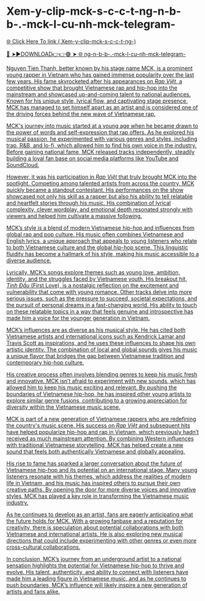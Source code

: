 # Xem-y-clip-mck-s-c-c-t-ng-n-b-b-.-mck-l-cu-nh-mck-telegram-

<a href="https://fifa55ballz.com/mck43"> 🌐 Click Here To link ( Xem-y-clip-mck-s-c-c-t-ng-)

🔴 ➤►DOWNLOAD👉👉🟢 ➤  <a href="https://fifa55ballz.com/mck43"> 🌐 ng-n-b-b-.-mck-l-cu-nh-mck-telegram-

Nguyen Tien Thanh, better known by his stage name MCK, is a prominent young rapper in Vietnam who has gained immense popularity over the last few years. His fame skyrocketed after his appearances on *Rap Việt*, a competitive show that brought Vietnamese rap and hip-hop into the mainstream and showcased up-and-coming talent to national audiences. Known for his unique style, lyrical flow, and captivating stage presence, MCK has managed to set himself apart as an artist and is considered one of the driving forces behind the new wave of Vietnamese rap.

MCK's journey into music started at a young age when he became drawn to the power of words and self-expression that rap offers. As he explored his musical passion, he experimented with various genres and styles, including trap, R&B, and lo-fi, which allowed him to find his own voice in the industry. Before gaining national fame, MCK released tracks independently, steadily building a loyal fan base on social media platforms like YouTube and SoundCloud.

However, it was his participation in *Rap Việt* that truly brought MCK into the spotlight. Competing among talented artists from across the country, MCK quickly became a standout contestant. His performances on the show showcased not only his skill as a rapper but also his ability to tell relatable and heartfelt stories through his music. His combination of lyrical complexity, clever wordplay, and emotional depth resonated strongly with viewers and helped him cultivate a massive following.

MCK’s style is a blend of modern Vietnamese hip-hop and influences from global rap and pop culture. His music often combines Vietnamese and English lyrics, a unique approach that appeals to young listeners who relate to both Vietnamese culture and the global hip-hop scene. This linguistic fluidity has become a hallmark of his style, making his music accessible to a diverse audience.

Lyrically, MCK’s songs explore themes such as young love, ambition, identity, and the struggles faced by Vietnamese youth. His breakout hit, *Tinh Đầu* (First Love), is a nostalgic reflection on the excitement and vulnerability that come with young romance. Other tracks delve into more serious issues, such as the pressure to succeed, societal expectations, and the pursuit of personal dreams in a fast-changing world. His ability to touch on these relatable topics in a way that feels genuine and introspective has made him a voice for the younger generation in Vietnam.

MCK’s influences are as diverse as his musical style. He has cited both Vietnamese artists and international icons such as Kendrick Lamar and Travis Scott as inspirations, and he uses these influences to shape his own artistic identity. The combination of local and global sounds gives his music a unique flavor that bridges the gap between Vietnamese tradition and contemporary hip-hop culture.

His creative process often involves blending genres to keep his music fresh and innovative. MCK isn’t afraid to experiment with new sounds, which has allowed him to keep his music exciting and relevant. By pushing the boundaries of Vietnamese hip-hop, he has inspired other young artists to explore similar genre fusions, contributing to a growing appreciation for diversity within the Vietnamese music scene.

MCK is part of a new generation of Vietnamese rappers who are redefining the country's music scene. His success on *Rap Việt* and subsequent hits have helped popularize hip-hop and rap in Vietnam, which previously hadn’t received as much mainstream attention. By combining Western influences with traditional Vietnamese storytelling, MCK has helped create a new sound that feels both authentically Vietnamese and globally appealing.

His rise to fame has sparked a larger conversation about the future of Vietnamese hip-hop and its potential on an international stage. Many young listeners resonate with his themes, which address the realities of modern life in Vietnam, and his music has inspired others to pursue their own creative paths. By opening the door for more diverse voices and innovative styles, MCK has played a key role in transforming the Vietnamese music industry.

As he continues to develop as an artist, fans are eagerly anticipating what the future holds for MCK. With a growing fanbase and a reputation for creativity, there is speculation about potential collaborations with both Vietnamese and international artists. He is also exploring new musical directions that could include experimenting with other genres or even more cross-cultural collaborations.

In conclusion, MCK’s journey from an underground artist to a national sensation highlights the potential for Vietnamese hip-hop to thrive and evolve. His talent, authenticity, and ability to connect with listeners have made him a leading figure in Vietnamese music, and as he continues to push boundaries, MCK’s influence will likely inspire a new generation of artists and fans alike.


